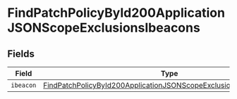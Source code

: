 # FindPatchPolicyById200ApplicationJSONScopeExclusionsIbeacons


## Fields

| Field                                                                                                                                                                 | Type                                                                                                                                                                  | Required                                                                                                                                                              | Description                                                                                                                                                           |
| --------------------------------------------------------------------------------------------------------------------------------------------------------------------- | --------------------------------------------------------------------------------------------------------------------------------------------------------------------- | --------------------------------------------------------------------------------------------------------------------------------------------------------------------- | --------------------------------------------------------------------------------------------------------------------------------------------------------------------- |
| `ibeacon`                                                                                                                                                             | [FindPatchPolicyById200ApplicationJSONScopeExclusionsIbeaconsIbeacon](../../models/operations/findpatchpolicybyid200applicationjsonscopeexclusionsibeaconsibeacon.md) | :heavy_minus_sign:                                                                                                                                                    | N/A                                                                                                                                                                   |